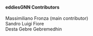 <h4>eddiesGNN Contributors</h4>
Massimiliano Fronza (main contributor)</br>
Sandro Luigi Fiore</br>
Desta Gebre Gebremedhin</br>
